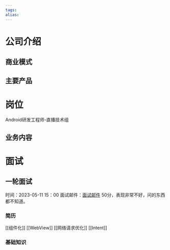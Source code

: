```yaml
---
tags: 
alias:
---
```

# 公司介绍
## 商业模式
## 主要产品
# 岗位
Android研发工程师-直播技术组
## 业务内容 
# 面试
## 一轮面试
时间：2023-05-11  15：00
面试邮件：[面试邮件](https://mail.qq.com/cgi-bin/frame_html?sid=Q9Js6aZiV9uOTHYS&r=4000d55fce7f4070a8f4069d79efa18b&lang=zh) 
50分，表现非常不好，问的东西都不知道。
### 简历
[[组件化]]
[[WebView]]
[[网络请求优化]]
[[Intent]]
### 基础知识

